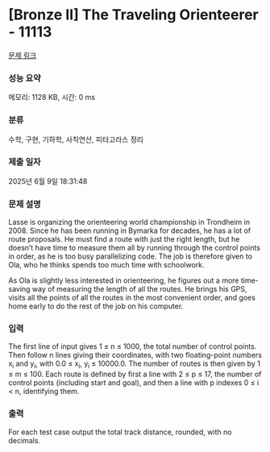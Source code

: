 # [Bronze II] The Traveling Orienteerer - 11113 

[문제 링크](https://www.acmicpc.net/problem/11113) 

### 성능 요약

메모리: 1128 KB, 시간: 0 ms

### 분류

수학, 구현, 기하학, 사칙연산, 피타고라스 정리

### 제출 일자

2025년 6월 9일 18:31:48

### 문제 설명

<p>Lasse is organizing the orienteering world championship in Trondheim in 2008. Since he has been running in Bymarka for decades, he has a lot of route proposals. He must find a route with just the right length, but he doesn’t have time to measure them all by running through the control points in order, as he is too busy parallelizing code. The job is therefore given to Ola, who he thinks spends too much time with schoolwork.</p>

<p>As Ola is slightly less interested in orienteering, he figures out a more time-saving way of measuring the length of all the routes. He brings his GPS, visits all the points of all the routes in the most convenient order, and goes home early to do the rest of the job on his computer.</p>

### 입력 

 <p>The first line of input gives 1 ≤ n ≤ 1000, the total number of control points. Then follow n lines giving their coordinates, with two floating-point numbers x<sub>i</sub> and y<sub>i</sub>, with 0.0 ≤ x<sub>i</sub>, y<sub>i</sub> ≤ 10000.0. The number of routes is then given by 1 ≤ m ≤ 100. Each route is defined by first a line with 2 ≤ p ≤ 17, the number of control points (including start and goal), and then a line with p indexes 0 ≤ i < n, identifying them.</p>

### 출력 

 <p>For each test case output the total track distance, rounded, with no decimals.</p>

